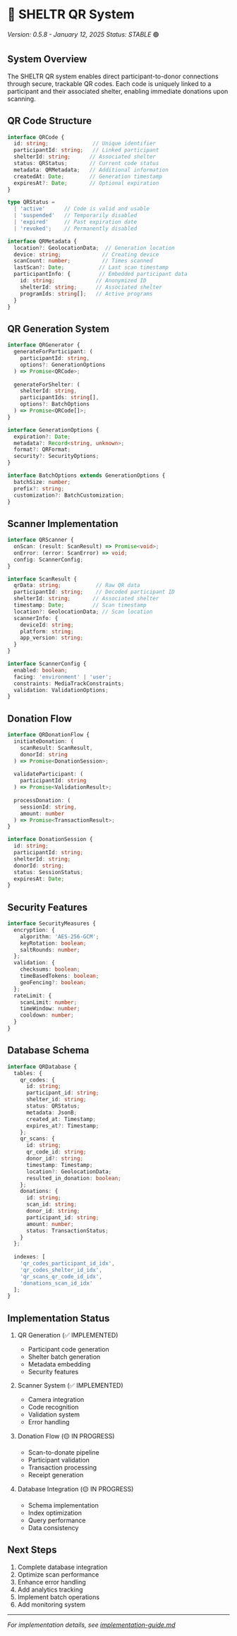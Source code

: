 # 📱 SHELTR QR System
*Version: 0.5.8 - January 12, 2025*
*Status: STABLE* 🟢

## System Overview
The SHELTR QR system enables direct participant-to-donor connections through secure, trackable QR codes. Each code is uniquely linked to a participant and their associated shelter, enabling immediate donations upon scanning.

## QR Code Structure
```typescript
interface QRCode {
  id: string;              // Unique identifier
  participantId: string;   // Linked participant
  shelterId: string;      // Associated shelter
  status: QRStatus;       // Current code status
  metadata: QRMetadata;   // Additional information
  createdAt: Date;        // Generation timestamp
  expiresAt?: Date;       // Optional expiration
}

type QRStatus = 
  | 'active'      // Code is valid and usable
  | 'suspended'   // Temporarily disabled
  | 'expired'     // Past expiration date
  | 'revoked';    // Permanently disabled

interface QRMetadata {
  location?: GeolocationData;  // Generation location
  device: string;             // Creating device
  scanCount: number;          // Times scanned
  lastScan?: Date;           // Last scan timestamp
  participantInfo: {         // Embedded participant data
    id: string;             // Anonymized ID
    shelterId: string;      // Associated shelter
    programIds: string[];   // Active programs
  }
}
```

## QR Generation System
```typescript
interface QRGenerator {
  generateForParticipant: (
    participantId: string,
    options?: GenerationOptions
  ) => Promise<QRCode>;
  
  generateForShelter: (
    shelterId: string,
    participantIds: string[],
    options?: BatchOptions
  ) => Promise<QRCode[]>;
}

interface GenerationOptions {
  expiration?: Date;
  metadata?: Record<string, unknown>;
  format?: QRFormat;
  security?: SecurityOptions;
}

interface BatchOptions extends GenerationOptions {
  batchSize: number;
  prefix?: string;
  customization?: BatchCustomization;
}
```

## Scanner Implementation
```typescript
interface QRScanner {
  onScan: (result: ScanResult) => Promise<void>;
  onError: (error: ScanError) => void;
  config: ScannerConfig;
}

interface ScanResult {
  qrData: string;           // Raw QR data
  participantId: string;    // Decoded participant ID
  shelterId: string;       // Associated shelter
  timestamp: Date;         // Scan timestamp
  location?: GeolocationData; // Scan location
  scannerInfo: {
    deviceId: string;
    platform: string;
    app_version: string;
  }
}

interface ScannerConfig {
  enabled: boolean;
  facing: 'environment' | 'user';
  constraints: MediaTrackConstraints;
  validation: ValidationOptions;
}
```

## Donation Flow
```typescript
interface QRDonationFlow {
  initiateDonation: (
    scanResult: ScanResult,
    donorId: string
  ) => Promise<DonationSession>;
  
  validateParticipant: (
    participantId: string
  ) => Promise<ValidationResult>;
  
  processDonation: (
    sessionId: string,
    amount: number
  ) => Promise<TransactionResult>;
}

interface DonationSession {
  id: string;
  participantId: string;
  shelterId: string;
  donorId: string;
  status: SessionStatus;
  expiresAt: Date;
}
```

## Security Features
```typescript
interface SecurityMeasures {
  encryption: {
    algorithm: 'AES-256-GCM';
    keyRotation: boolean;
    saltRounds: number;
  };
  validation: {
    checksums: boolean;
    timeBasedTokens: boolean;
    geoFencing?: boolean;
  };
  rateLimit: {
    scanLimit: number;
    timeWindow: number;
    cooldown: number;
  }
}
```

## Database Schema
```typescript
interface QRDatabase {
  tables: {
    qr_codes: {
      id: string;
      participant_id: string;
      shelter_id: string;
      status: QRStatus;
      metadata: JsonB;
      created_at: Timestamp;
      expires_at?: Timestamp;
    };
    qr_scans: {
      id: string;
      qr_code_id: string;
      donor_id?: string;
      timestamp: Timestamp;
      location?: GeolocationData;
      resulted_in_donation: boolean;
    };
    donations: {
      id: string;
      scan_id: string;
      donor_id: string;
      participant_id: string;
      amount: number;
      status: TransactionStatus;
    }
  };
  
  indexes: [
    'qr_codes_participant_id_idx',
    'qr_codes_shelter_id_idx',
    'qr_scans_qr_code_id_idx',
    'donations_scan_id_idx'
  ];
}
```

## Implementation Status
1. QR Generation (✅ IMPLEMENTED)
   - Participant code generation
   - Shelter batch generation
   - Metadata embedding
   - Security features

2. Scanner System (✅ IMPLEMENTED)
   - Camera integration
   - Code recognition
   - Validation system
   - Error handling

3. Donation Flow (🟡 IN PROGRESS)
   - Scan-to-donate pipeline
   - Participant validation
   - Transaction processing
   - Receipt generation

4. Database Integration (🟡 IN PROGRESS)
   - Schema implementation
   - Index optimization
   - Query performance
   - Data consistency

## Next Steps
1. Complete database integration
2. Optimize scan performance
3. Enhance error handling
4. Add analytics tracking
5. Implement batch operations
6. Add monitoring system

---
*For implementation details, see [implementation-guide.md](../guides/implementation-guide.md)*

